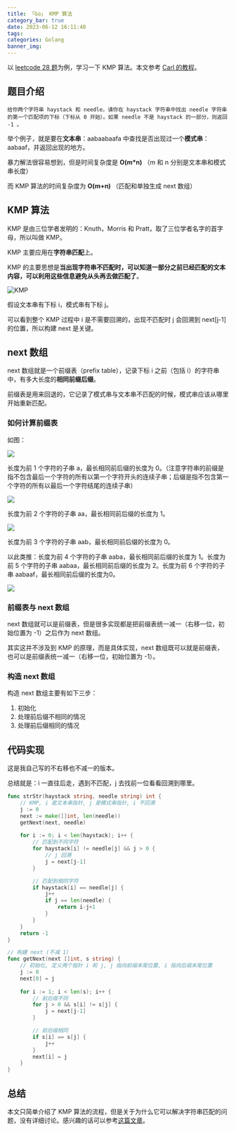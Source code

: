 ```yaml
---
title: 「Go」 KMP 算法
category_bar: true
date: 2023-06-12 16:11:48
tags:
categories: Golang
banner_img:
---
```


以 [leetcode 28 题](https://leetcode.cn/problems/find-the-index-of-the-first-occurrence-in-a-string)为例，学习一下 KMP 算法。本文参考 [Carl 的教程](https://programmercarl.com/0028.%E5%AE%9E%E7%8E%B0strStr.html#_28-%E5%AE%9E%E7%8E%B0-strstr)。

<!-- more -->

## 题目介绍

`给你两个字符串 haystack 和 needle，请你在 haystack 字符串中找出 needle 字符串的第一个匹配项的下标（下标从 0 开始）。如果 needle 不是 haystack 的一部分，则返回 -1 。`

举个例子，就是要在**文本串**：aabaabaafa 中查找是否出现过一个**模式串**：aabaaf，并返回出现的地方。

暴力解法很容易想到，但是时间复杂度是 **O(m*n)** （m 和 n 分别是文本串和模式串长度）

而 KMP 算法的时间复杂度为 **O(m+n)** （匹配和单独生成 next 数组）

## KMP 算法

KMP 是由三位学者发明的：Knuth，Morris 和 Pratt，取了三位学者名字的首字母，所以叫做 KMP。

KMP 主要应用在**字符串匹配**上。

KMP 的主要思想是**当出现字符串不匹配时，可以知道一部分之前已经匹配的文本内容，可以利用这些信息避免从头再去做匹配了**。

![KMP](1.gif)

假设文本串有下标 i，模式串有下标 j。

可以看到整个 KMP 过程中 i 是不需要回溯的，出现不匹配时 j 会回溯到 next[j-1] 的位置，所以构建 next 是关键。

## next 数组

next 数组就是一个前缀表（prefix table），记录下标 i 之前（包括 i）的字符串中，有多大长度的**相同前缀后缀**。

前缀表是用来回退的，它记录了模式串与文本串不匹配的时候，模式串应该从哪里开始重新匹配。

### 如何计算前缀表

如图：

![](2.png)

长度为前 1 个字符的子串 a，最长相同前后缀的长度为 0。（注意字符串的前缀是指不包含最后一个字符的所有以第一个字符开头的连续子串；后缀是指不包含第一个字符的所有以最后一个字符结尾的连续子串）

![](3.png)

长度为前 2 个字符的子串 aa，最长相同前后缀的长度为 1。

![](4.png)

长度为前 3 个字符的子串 aab，最长相同前后缀的长度为 0。

以此类推：长度为前 4 个字符的子串 aaba，最长相同前后缀的长度为 1。长度为前 5 个字符的子串 aabaa，最长相同前后缀的长度为 2。长度为前 6 个字符的子串 aabaaf，最长相同前后缀的长度为0。

![](5.png)

### 前缀表与 next 数组

next 数组就可以是前缀表，但是很多实现都是把前缀表统一减一（右移一位，初始位置为 -1）之后作为 next 数组。

其实这并不涉及到 KMP 的原理，而是具体实现，next 数组既可以就是前缀表，也可以是前缀表统一减一（右移一位，初始位置为 -1）。

### 构造 next 数组

构造 next 数组主要有如下三步：

1. 初始化
2. 处理前后缀不相同的情况
3. 处理前后缀相同的情况

## 代码实现

这是我自己写的不右移也不减一的版本。

总结就是：i 一直往后走，遇到不匹配，j 去找前一位看看回溯到哪里。

```go
func strStr(haystack string, needle string) int {
    // KMP, i 是文本串指针, j 是模式串指针, i 不回溯 
    j := 0
    next := make([]int, len(needle))
    getNext(next, needle)
    
    for i := 0; i < len(haystack); i++ {
        // 匹配到不同字符
        for haystack[i] != needle[j] && j > 0 {
            // j 回溯
            j = next[j-1]
        }

        // 匹配到相同字符
        if haystack[i] == needle[j] {
            j++
            if j == len(needle) {
                return i-j+1
            }
        }
    }
    return -1
}

// 构建 next (不减 1)
func getNext(next []int, s string) {
    // 初始化, 定义两个指针 i 和 j, j 指向前缀末尾位置, i 指向后缀末尾位置
    j := 0
    next[0] = j
    
    for i := 1; i < len(s); i++ {
        // 前后缀不同
        for j > 0 && s[i] != s[j] {
            j = next[j-1]
        }

        // 前后缀相同
        if s[i] == s[j] {
            j++
        }
        next[i] = j
    }
}
```

## 总结

本文只简单介绍了 KMP 算法的流程，但是关于为什么它可以解决字符串匹配的问题，没有详细讨论。感兴趣的话可以参考[这篇文章](https://blog.csdn.net/weixin_52622200/article/details/110563434)。